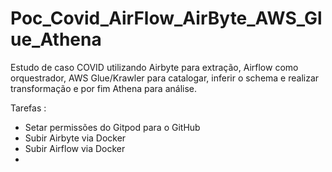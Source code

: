 # Poc_Covid_AirFlow_AirByte_AWS_Glue_Athena
Estudo de caso COVID utilizando Airbyte para extração, Airflow como orquestrador, AWS Glue/Krawler para catalogar, inferir o schema e realizar transformação e por fim Athena para análise. 

Tarefas :

- Setar permissões do Gitpod para o GitHub
- Subir Airbyte via Docker
- Subir Airflow via Docker
- 

